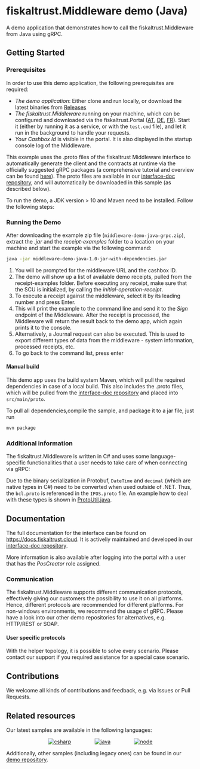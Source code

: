 # fiskaltrust.Middleware demo (Java)
A demo application that demonstrates how to call the fiskaltrust.Middleware from Java using gRPC.

## Getting Started

### Prerequisites
In order to use this demo application, the following prerequisites are required:
- *The demo application*: Either clone and run locally, or download the latest binaries from [Releases](https://github.com/fiskaltrust/middleware-demo-java/releases)
- *The fiskaltrust.Middleware* running on your machine, which can be configured and downloaded via the fiskaltrust.Portal ([AT](https://portal.fiskaltrust.at), [DE](https://portal.fiskaltrust.de), [FR](https://portal.fiskaltrust.fr)). Start it (either by running it as a service, or with the `test.cmd` file), and let it run in the background to handle your requests.
- *Your Cashbox Id* is visible in the portal. It is also displayed in the startup console log of the Middleware. 

This example uses the .proto files of the fiskaltrust Middleware interface to automatically generate the client and the contracts at runtime via the officially suggested gRPC packages (a comprehensive tutorial and overview can be found [here](https://grpc.io/docs/tutorials/basic/java/)). The proto files are available in our [interface-doc repository](https://github.com/fiskaltrust/interface-doc/tree/master/dist/protos), and will automatically be downloaded in this sample (as described below).

To run the demo, a JDK version > 10 and Maven need to be installed. Follow the following steps:

### Running the Demo
After downloading the example zip file (`middleware-demo-java-grpc.zip`), extract the _.jar_ and the _receipt-examples_ folder to a location on your machine and start the example via the following command:

```sh
java -jar middleware-demo-java-1.0-jar-with-dependencies.jar
```

1. You will be prompted for the middleware URL and the cashbox ID.
2. The demo will show up a list of available demo receipts, pulled from the receipt-examples folder. Before executing any receipt, make sure that the SCU is initialized, by calling the *initial-operation-receipt*. 
3. To execute a receipt against the middleware, select it by its leading number and press Enter.
4. This will print the example to the command line and send it to the _Sign_ endpoint of the Middleware. After the receipt is processed, the Middleware will return the result back to the demo app, which again prints it to the console. 
5. Alternatively, a Journal request can also be executed. This is used to export different types of data from the middleware - system information, processed receipts, etc.
6. To go back to the command list, press enter

#### Manual build
This demo app uses the build system Maven, which will pull the required dependencies in case of a local build. This also includes the .proto files, which will be pulled from the [interface-doc repository](https://github.com/fiskaltrust/interface-doc/tree/master/dist/protos) and placed into `src/main/proto`.

To pull all dependencies,compile the sample, and package it to a jar file, just run
```sh
mvn package
```

### Additional information
The fiskaltrust.Middleware is written in C# and uses some language-specific functionalities that a user needs to take care of when connecting via gRPC:

Due to the binary serialization in Protobuf, `DateTime` and `decimal` (which are native types in C#) need to be converted when used outside of .NET. Thus, the `bcl.proto` is referenced in the `IPOS.proto` file. An example how to deal with these types is shown in [ProtoUtil.java](src/main/java/eu/fiskaltrust/middleware/demo/grpc/util/ProtoUtil.java).


## Documentation
The full documentation for the interface can be found on https://docs.fiskaltrust.cloud. It is activeliy maintained and developed in our [interface-doc repository](https://github.com/fiskaltrust/interface-doc). 

More information is also available after logging into the portal with a user that has the _PosCreator_ role assigned.

### Communication
The fiskaltrust.Middleware supports different communication protocols, effectively giving our customers the possibility to use it on all platforms. Hence, different protocols are recommended for different platforms. For non-windows environments, we recommend the usage of gRPC. Please have a look into our other demo repositories for alternatives, e.g. HTTP/REST or SOAP.

#### User specific protocols
With the helper topology, it is possible to solve every scenario. Please contact our support if you required assistance for a special case scenario.

## Contributions
We welcome all kinds of contributions and feedback, e.g. via Issues or Pull Requests. 

## Related resources
Our latest samples are available in the following languages:
<p align="center">
  <a href="https://github.com/fiskaltrust/middleware-demo-dotnet"><img src="https://upload.wikimedia.org/wikipedia/commons/thumb/7/7a/C_Sharp_logo.svg/100px-C_Sharp_logo.svg.png" alt="csharp"></a>&nbsp;&nbsp;&nbsp;&nbsp;&nbsp;&nbsp;&nbsp;&nbsp;&nbsp;&nbsp;&nbsp;&nbsp;&nbsp;&nbsp;&nbsp;
  <a href="https://github.com/fiskaltrust/middleware-demo-java"><img src="https://upload.wikimedia.org/wikiversity/de/thumb/b/b8/Java_cup.svg/100px-Java_cup.svg.png" alt="java"></a>&nbsp;&nbsp;&nbsp;&nbsp;&nbsp;&nbsp;&nbsp;&nbsp;&nbsp;&nbsp;&nbsp;&nbsp;&nbsp;&nbsp;&nbsp;
  <a href="https://github.com/fiskaltrust/middleware-demo-node"><img src="https://upload.wikimedia.org/wikipedia/commons/thumb/d/d9/Node.js_logo.svg/100px-Node.js_logo.svg.png" alt="node"></a>
</p>

Additionally, other samples (including legacy ones) can be found in our [demo repository](https://github.com/fiskaltrust/demo).
